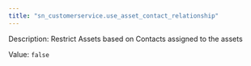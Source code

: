 ```yaml
---
title: "sn_customerservice.use_asset_contact_relationship"
---
```


Description: Restrict Assets based on Contacts assigned to the assets

Value: `false`